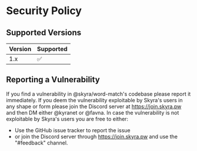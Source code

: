 # Security Policy

## Supported Versions

| Version | Supported          |
| ------- | ------------------ |
| 1.x     | :white_check_mark: |

## Reporting a Vulnerability

If you find a vulnerability in @skyra/word-match's codebase please report it immediately.
If you deem the vulnerability exploitable by Skyra's users in any shape or form please join the Discord server at https://join.skyra.pw and then DM either @kyranet or @favna.
In case the vulnerability is not exploitable by Skyra's users you are free to either:

-   Use the GitHub issue tracker to report the issue
-   or join the Discord server through https://join.skyra.pw and use the "#feedback" channel.
